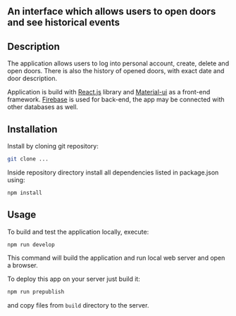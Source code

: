 ## An interface which allows users to open doors and see historical events

## Description


The application allows users to log into personal account, create, delete and open doors. There is also the history of opened doors, with exact date and door description.

Application is build with [React.js](https://facebook.github.io/react/)  library and [Material-ui](http://www.material-ui.com/#/) as a front-end framework. [Firebase](https://www.firebase.com/) is used for back-end, the app may be connected with other databases as well.


## Installation

Install by cloning git repository:

```bash
git clone ...
```

Inside repository directory install all dependencies listed in package.json using:

```bash
npm install
```

## Usage

To build and test the application locally, execute:

```bash
npm run develop
```

This command will build the application and run local web server and open a browser.

To deploy this app on your server just build it:

```bash
npm run prepublish
```

and copy files from `build` directory to the server.
